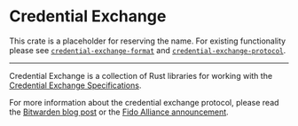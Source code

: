 # Credential Exchange

This crate is a placeholder for reserving the name. For existing functionality please see
[`credential-exchange-format`](https://crates.io/crates/credential-exchange-format) and
[`credential-exchange-protocol`](https://crates.io/crates/credential-exchange-protocol).

---

Credential Exchange is a collection of Rust libraries for working with the
[Credential Exchange Specifications](https://fidoalliance.org/specifications-credential-exchange-specifications/).

For more information about the credential exchange protocol, please read the
[Bitwarden blog post](https://bitwarden.com/blog/security-vendors-join-forces-to-make-passkeys-more-portable-for-everyone/)
or the
[Fido Alliance announcement](https://fidoalliance.org/fido-alliance-publishes-new-specifications-to-promote-user-choice-and-enhanced-ux-for-passkeys/).
